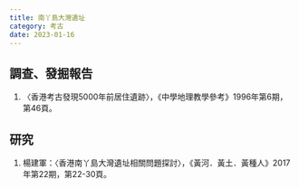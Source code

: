 ```yaml
---
title: 南丫島大灣遺址
category: 考古
date: 2023-01-16
---
```

## 調查、發掘報告
1. 〈香港考古發現5000年前居住遺跡〉，《中學地理教學參考》1996年第6期，第46頁。

## 研究
1. 楊建軍：〈香港南丫島大灣遺址相關問題探討〉，《黃河．黃土．黃種人》2017年第22期，第22-30頁。